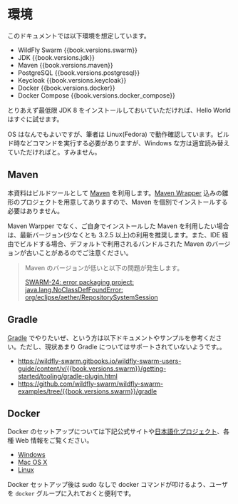 # 環境

このドキュメントでは以下環境を想定しています。

* WildFly Swarm {{book.versions.swarm}}
* JDK {{book.versions.jdk}}
* Maven {{book.versions.maven}}
* PostgreSQL {{book.versions.postgresql}}
* Keycloak {{book.versions.keycloak}}
* Docker {{book.versions.docker}}
* Docker Compose {{book.versions.docker_compose}}

とりあえず最低限 JDK 8 をインストールしておいていただければ、Hello World はすぐに試せます。

OS はなんでもよいですが、筆者は Linux(Fedora) で動作確認しています。ビルド時などコマンドを実行する必要がありますが、Windows な方は適宜読み替えていただければと。すみません。

## Maven

本資料はビルドツールとして [Maven](https://maven.apache.org/) を利用します。[Maven Wrapper](https://github.com/takari/maven-wrapper) 込みの雛形のプロジェクトを用意してありますので、Maven を個別でインストールする必要はありません。

Maven Warpper でなく、ご自身でインストールした Maven を利用したい場合は、最新バージョン(少なくとも 3.2.5 以上)の利用を推奨します。また、IDE 経由でビルドする場合、デフォルトで利用されるバンドルされた Maven のバージョンが古いことがあるのでご注意ください。

> Maven のバージョンが低いと以下の問題が発生します。
>
> [SWARM-24: error packaging project: java.lang.NoClassDefFoundError: org/eclipse/aether/RepositorySystemSession](https://issues.jboss.org/browse/SWARM-24)

## Gradle

[Gradle](https://gradle.org/) でやりたいぜ、という方は以下ドキュメントやサンプルを参考ください。ただし、現状あまり Gradle についてはサポートされていないようです。。

* https://wildfly-swarm.gitbooks.io/wildfly-swarm-users-guide/content/v/{{book.versions.swarm}}/getting-started/tooling/gradle-plugin.html
* https://github.com/wildfly-swarm/wildfly-swarm-examples/tree/{{book.versions.swarm}}/gradle

## Docker

Docker のセットアップについては下記公式サイトや[日本語化プロジェクト](http://docs.docker.jp/)、各種 Web 情報をご覧ください。

* [Windows](http://docs.docker.com/windows/started/)
* [Mac OS X](http://docs.docker.com/mac/started/)
* [Linux](https://docs.docker.com/engine/installation/#/on-linux)

Docker セットアップ後は sudo なしで docker コマンドが叩けるよう、ユーザを `docker` グループに入れておくと便利です。
